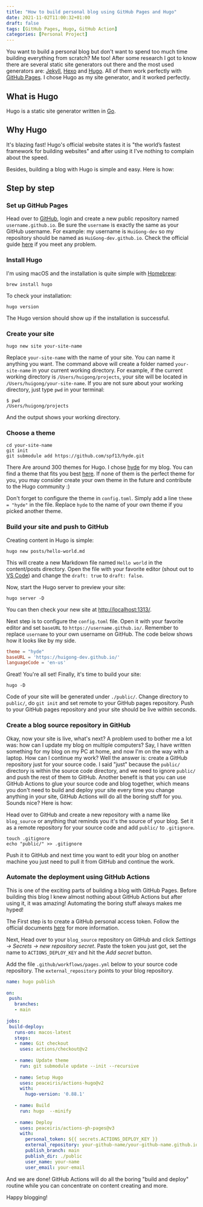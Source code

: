 ```yaml
---
title: "How to build personal blog using GitHub Pages and Hugo"
date: 2021-11-02T11:00:32+01:00
draft: false
tags: [GitHub Pages, Hugo, GitHub Action]
categories: [Personal Project]
---
```


You want to build a personal blog but don't want to spend too much time building everything from scratch? Me too! After some research I got to know there are several static site generators out there and the most used generators are: [Jekyll](https://jekyllrb.com/), [Hexo](https://hexo.io/) and [Hugo](https://gohugo.io/). All of them work perfectly with [GitHub Pages](https://pages.github.com/). I chose Hugo as my site generator, and it worked perfectly.

## What is Hugo

Hugo is a static site generator written in [Go](https://golang.org/).

## Why Hugo

It's blazing fast! Hugo's official website states it is "the world’s fastest framework for building websites" and after using it I've nothing to complain about the speed.

Besides, building a blog with Hugo is simple and easy. Here is how:

## Step by step

### Set up GitHub Pages

Head over to [GitHub](https://github.com/), login and create a new public repository named `username.github.io`. Be sure the `username` is exactly the same as your GitHub username. For example: my username is `HuiGong-dev` so my repository should be named as `HuiGong-dev.github.io`. Check the official guide [here]((https://pages.github.com/)) if you meet any problem.

### Install Hugo

I'm using macOS and the installation is quite simple with [Homebrew](https://brew.sh/):

```Shell
brew install hugo
```

To check your installation:

```Shell
hugo version
```

The Hugo version should show up if the installation is successful.

### Create your site

```Shell
hugo new site your-site-name
```

Replace `your-site-name` with the name of your site. You can name it anything you want. The command above will create a folder named `your-site-name` in your current working directory. For example, if the current working directory is `/Users/huigong/projects`, your site will be located in `/Users/huigong/your-site-name`. If you are not sure about your working directory, just type `pwd` in your terminal:

```Shell
$ pwd
/Users/huigong/projects
```

And the output shows your working directory.

### Choose a theme

```Shell
cd your-site-name
git init
git submodule add https://github.com/spf13/hyde.git
```

There Are around 300 themes for Hugo. I chose [hyde](https://github.com/spf13/hyde) for my blog. You can find a theme that fits you best [here](https://themes.gohugo.io/). If none of them is the perfect theme for you, you may consider create your own theme in the future and contribute to the Hugo community :)

Don't forget to configure the theme in `config.toml`. Simply add a line `theme = "hyde"` in the file. Replace `hyde` to the name of your own theme if you picked another theme.

### Build your site and push to GitHub

Creating content in Hugo is simple:

```Shell
hugo new posts/hello-world.md
```

This will create a new Markdown file named `Hello world` in the content/posts directory. Open the file with your favorite editor (shout out to [VS Code](https://code.visualstudio.com/)) and change the `draft: true` to `draft: false`.

Now, start the Hugo server to preview your site:

```Shell
hugo server -D
```

You can then check your new site at <http://localhost:1313/>.

Next step is to configure the `config.toml` file. Open it with your favorite editor and set `baseURL` to `https://username.github.io/`. Remember to replace `username` to your own username on GitHub. The code below shows how it looks like by my side.

```Toml
theme = "hyde"
baseURL = 'https://huigong-dev.github.io/'
languageCode = 'en-us'
```

Great! You're all set! Finally, it's time to build your site:

```Shell
hugo -D
```

Code of your site will be generated under `./public/`. Change directory to `public/`, do `git init` and set remote to your GitHub pages repository. Push to your GitHub pages repository and your site should be live within seconds.

### Create a blog source repository in GitHub

Okay, now your site is live, what's next? A problem used to bother me a lot was: how can I update my blog on multiple computers? Say, I have written something for my blog on my PC at home, and now I'm on the way with a laptop. How can I continue my work? Well the answer is: create a GitHub repository just for your source code. I said "just" because the `public/` directory is within the source code directory, and we need to ignore `public/` and push the rest of them to GitHub. Another benefit is that you can use GitHub Actions to glue your source code and blog together, which means you don't need to build and deploy your site every time you change anything in your site, GitHub Actions will do all the boring stuff for you. Sounds nice? Here is how:

Head over to GitHub and create a new repository with a name like `blog_source` or anything that reminds you it's the source of your blog. Set it as a remote repository for your source code and add `public/` to `.gitignore`.

```Shell
touch .gitignore
echo "public/" >> .gitignore
```

Push it to GitHub and next time you want to edit your blog on another machine you just need to pull it from GitHub and continue the work.

### Automate the deployment using GitHub Actions

This is one of the exciting parts of building a blog with GitHub Pages. Before building this blog I knew almost nothing about GitHub Actions but after using it, it was amazing! Automating the boring stuff always makes me hyped!

The First step is to create a GitHub personal access token. Follow the official documents [here](https://docs.github.com/en/authentication/keeping-your-account-and-data-secure/creating-a-personal-access-token) for more information.

Next, Head over to your `blog_source` repository on GitHub and click _Settings → Secrets → new repository secret_. Paste the token you just got, set the name to `ACTIONS_DEPLOY_KEY` and hit the _Add secret_ button.

Add the file `.github/workflows/pages.yml` below to your source code repository. The `external_repository` points to your blog repository.

```YAML
name: hugo publish
 
on:
 push:
   branches:
   - main
 
jobs:
 build-deploy:
   runs-on: macos-latest
   steps:
   - name: Git checkout
     uses: actions/checkout@v2
  
   - name: Update theme
     run: git submodule update --init --recursive
 
   - name: Setup Hugo
     uses: peaceiris/actions-hugo@v2
     with:
       hugo-version: '0.88.1'
 
   - name: Build
     run: hugo  --minify
 
   - name: Deploy
     uses: peaceiris/actions-gh-pages@v3
     with:
       personal_token: ${{ secrets.ACTIONS_DEPLOY_KEY }}
       external_repository: your-github-name/your-github-name.github.io
       publish_branch: main
       publish_dir: ./public
       user_name: your-name
       user_email: your-email
```

And we are done! GitHub Actions will do all the boring "build and deploy" routine while you can concentrate on content creating and more.

Happy blogging!

